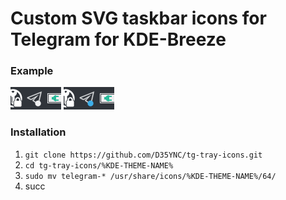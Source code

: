# Custom SVG taskbar icons for Telegram for KDE-Breeze

### Example
![muted chats](example/muted_chats.png "Muted chats")
![unmuted chats](example/unmuted_chats.png "Unmuted chats")

### Installation
1. `git clone https://github.com/D35YNC/tg-tray-icons.git`
2. `cd tg-tray-icons/%KDE-THEME-NAME%`
3. `sudo mv telegram-* /usr/share/icons/%KDE-THEME-NAME%/64/`
4. succ
